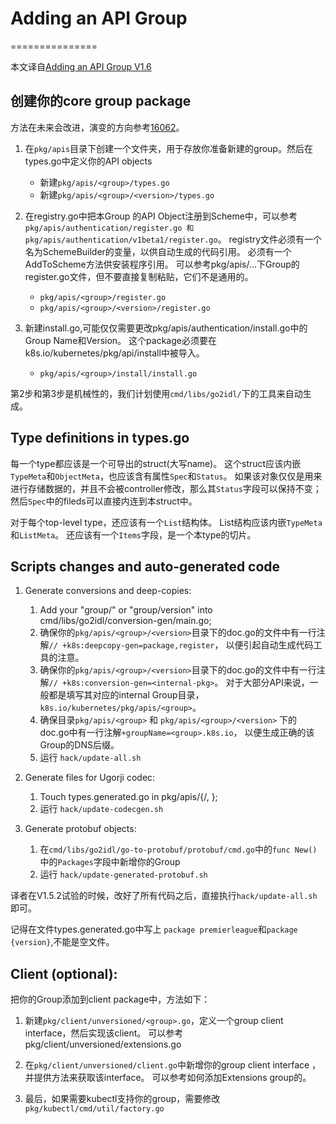 # Adding an API Group
===============

本文译自[Adding an API Group V1.6](https://github.com/kubernetes/community/blob/release-1.6/contributors/devel/adding-an-APIGroup.md)

## 创建你的core group package
方法在未来会改进，演变的方向参考[16062](https://github.com/kubernetes/kubernetes/pull/16062)。

1. 在`pkg/apis`目录下创建一个文件夹，用于存放你准备新建的group。然后在types.go中定义你的API objects
    - 新建`pkg/apis/<group>/types.go`
    - 新建`pkg/apis/<group>/<version>/types.go`
	
2. 在registry.go中把本Group 的API Object注册到Scheme中，可以参考`pkg/apis/authentication/register.go 和 pkg/apis/authentication/v1beta1/register.go`。 registry文件必须有一个名为SchemeBuilder的变量，以供自动生成的代码引用。 必须有一个AddToScheme方法供安装程序引用。 可以参考pkg/apis/...下Group的register.go文件，但不要直接复制粘贴，它们不是通用的。
    - `pkg/apis/<group>/register.go`
    - `pkg/apis/<group>/<version>/register.go`

3. 新建install.go,可能仅仅需要更改pkg/apis/authentication/install.go中的Group Name和Version。 这个package必须要在k8s.io/kubernetes/pkg/api/install中被导入。
    - `pkg/apis/<group>/install/install.go`
	
第2步和第3步是机械性的，我们计划使用`cmd/libs/go2idl/`下的工具来自动生成。

## Type definitions in types.go
每一个type都应该是一个可导出的struct(大写name)。 
这个struct应该内嵌`TypeMeta`和`ObjectMeta`，也应该含有属性`Spec`和`Status`。 
如果该对象仅仅是用来进行存储数据的，并且不会被controller修改，那么其`Status`字段可以保持不变；然后`Spec`中的fileds可以直接内连到本struct中。

对于每个top-level type，还应该有一个`List`结构体。 List结构应该内嵌`TypeMeta`和`ListMeta`。 
还应该有一个`Items`字段，是一个本type的切片。

## Scripts changes and auto-generated code

1. Generate conversions and deep-copies:
    1. Add your "group/" or "group/version" into cmd/libs/go2idl/conversion-gen/main.go;
    2. 确保你的`pkg/apis/<group>/<version>`目录下的doc.go的文件中有一行注解`// +k8s:deepcopy-gen=package,register`，
       以便引起自动生成代码工具的注意。
    3. 确保你的`pkg/apis/<group>/<version>`目录下的doc.go的文件中有一行注解`// +k8s:conversion-gen=<internal-pkg>`。
       对于大部分API来说，一般都是填写其对应的internal Group目录，`k8s.io/kubernetes/pkg/apis/<group>`。
    4. 确保目录`pkg/apis/<group>` 和 `pkg/apis/<group>/<version>` 下的doc.go中有一行注解`+groupName=<group>.k8s.io`，
       以便生成正确的该Group的DNS后缀。
    5. 运行 `hack/update-all.sh`
	
2. Generate files for Ugorji codec:
    1. Touch types.generated.go in pkg/apis/<group>{/, <version>};
    2. 运行 `hack/update-codecgen.sh`

3. Generate protobuf objects:
    1. 在`cmd/libs/go2idl/go-to-protobuf/protobuf/cmd.go`中的`func New()`中的`Packages`字段中新增你的Group
    2. 运行 `hack/update-generated-protobuf.sh`

译者在V1.5.2试验的时候，改好了所有代码之后，直接执行`hack/update-all.sh`即可。

记得在文件types.generated.go中写上 `package premierleague`和`package {version}`,不能是空文件。

## Client (optional):
把你的Group添加到client package中，方法如下：
1. 新建`pkg/client/unversioned/<group>.go`，定义一个group client interface，然后实现该client。 可以参考pkg/client/unversioned/extensions.go

2. 在`pkg/client/unversioned/client.go`中新增你的group client interface ，并提供方法来获取该interface。 可以参考如何添加Extensions group的。

3. 最后，如果需要kubectl支持你的group，需要修改`pkg/kubectl/cmd/util/factory.go`